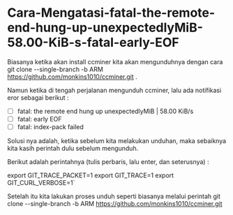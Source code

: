 # Cara-Mengatasi-fatal-the-remote-end-hung-up-unexpectedlyMiB-58.00-KiB-s-fatal-early-EOF


Biasanya ketika akan install ccminer kita akan mengunduhnya dengan cara git clone --single-branch -b ARM https://github.com/monkins1010/ccminer.git . 

Namun ketika di tengah perjalanan mengunduh ccminer, lalu ada notifikasi eror sebagai berikut :

 - [ ] fatal: the remote end hung up unexpectedlyMiB | 58.00 KiB/s 
 - [ ] fatal: early EOF 
 - [ ] fatal: index-pack failed

Solusi nya adalah, ketika sebelum kita melakukan unduhan, maka sebaiknya kita kasih perintah dulu sebelum mengunduh.

Berikut adalah perintahnya (tulis perbaris, lalu enter, dan seterusnya) :

export GIT_TRACE_PACKET=1
export GIT_TRACE=1
export GIT_CURL_VERBOSE=1`



Setelah itu kita lakukan proses unduh seperti biasanya melalui perintah git clone --single-branch -b ARM https://github.com/monkins1010/ccminer.git

